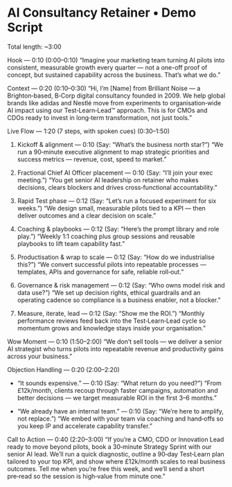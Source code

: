 # AI Consultancy Retainer • Demo Script

Total length: ~3:00

Hook — 0:10
(0:00–0:10) “Imagine your marketing team turning AI pilots into consistent, measurable growth every quarter — not a one-off proof of concept, but sustained capability across the business. That’s what we do.”

Context — 0:20
(0:10–0:30) “Hi, I’m [Name] from Brilliant Noise — a Brighton‑based, B‑Corp digital consultancy founded in 2009. We help global brands like adidas and Nestlé move from experiments to organisation‑wide AI impact using our Test‑Learn‑Lead™ approach. This is for CMOs and CDOs ready to invest in long‑term transformation, not just tools.”

Live Flow — 1:20 (7 steps, with spoken cues)
(0:30–1:50)
1) Kickoff & alignment — 0:10
   (Say: “What’s the business north star?”) “We run a 90‑minute executive alignment to map strategic priorities and success metrics — revenue, cost, speed to market.”

2) Fractional Chief AI Officer placement — 0:10
   (Say: “I’ll join your exec meeting.”) “You get senior AI leadership on retainer who makes decisions, clears blockers and drives cross‑functional accountability.”

3) Rapid Test phase — 0:12
   (Say: “Let’s run a focused experiment for six weeks.”) “We design small, measurable pilots tied to a KPI — then deliver outcomes and a clear decision on scale.”

4) Coaching & playbooks — 0:12
   (Say: “Here’s the prompt library and role play.”) “Weekly 1:1 coaching plus group sessions and reusable playbooks to lift team capability fast.”

5) Productisation & wrap to scale — 0:12
   (Say: “How do we industrialise this?”) “We convert successful pilots into repeatable processes — templates, APIs and governance for safe, reliable roll‑out.”

6) Governance & risk management — 0:12
   (Say: “Who owns model risk and data use?”) “We set up decision rights, ethical guardrails and an operating cadence so compliance is a business enabler, not a blocker.”

7) Measure, iterate, lead — 0:12
   (Say: “Show me the ROI.”) “Monthly performance reviews feed back into the Test‑Learn‑Lead cycle so momentum grows and knowledge stays inside your organisation.”

Wow Moment — 0:10
(1:50–2:00) “We don’t sell tools — we deliver a senior AI strategist who turns pilots into repeatable revenue and productivity gains across your business.”

Objection Handling — 0:20
(2:00–2:20)
- “It sounds expensive.” — 0:10
  (Say: “What return do you need?”) “From £12k/month, clients recoup through faster campaigns, automation and better decisions — we target measurable ROI in the first 3–6 months.”

- “We already have an internal team.” — 0:10
  (Say: “We’re here to amplify, not replace.”) “We embed with your team via coaching and hand‑offs so you keep IP and accelerate capability transfer.”

Call to Action — 0:40
(2:20–3:00) “If you’re a CMO, CDO or Innovation Lead ready to move beyond pilots, book a 30‑minute Strategy Sprint with our senior AI lead. We’ll run a quick diagnostic, outline a 90‑day Test‑Learn plan tailored to your top KPI, and show where £12k/month scales to real business outcomes. Tell me when you’re free this week, and we’ll send a short pre‑read so the session is high‑value from minute one.”
